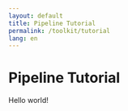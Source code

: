 ```yaml
---
layout: default
title: Pipeline Tutorial
permalink: /toolkit/tutorial
lang: en
---
```


# Pipeline Tutorial
Hello world!
